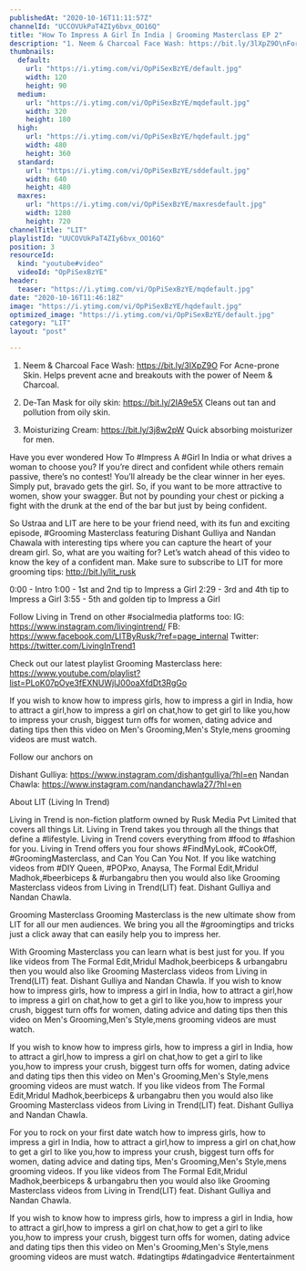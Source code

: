 ```yaml
---
publishedAt: "2020-10-16T11:11:57Z"
channelId: "UCCOVUkPaT4ZIy6bvx_OO16Q"
title: "How To Impress A Girl In India | Grooming Masterclass EP 2"
description: "1. Neem & Charcoal Face Wash: https://bit.ly/3lXpZ9O\nFor Acne-prone Skin. Helps prevent acne and breakouts with the power of Neem & Charcoal.\n\n2. De-Tan Mask for oily skin: https://bit.ly/2IA9e5X\nCleans out tan and pollution from oily skin.\n\n 3. Moisturizing Cream: https://bit.ly/3j8w2pW\nQuick absorbing moisturizer for men.\n\nHave you ever wondered How To #Impress A #Girl In India or what drives a woman to choose you? If you’re direct and confident while others remain passive, there’s no contest! You’ll already be the clear winner in her eyes. Simply put, bravado gets the girl. So, if you want to be more attractive to women, show your swagger. But not by pounding your chest or picking a fight with the drunk at the end of the bar but just by being confident.\n\nSo Ustraa and LIT are here to be your friend need, with its fun and exciting episode, #Grooming Masterclass featuring Dishant Gulliya and Nandan Chawala with interesting tips where you can capture the heart of your dream girl. So, what are you waiting for? Let’s watch ahead of this video to know the key of a confident man. Make sure to subscribe to LIT for more grooming tips: http://bit.ly/lit_rusk\n\n0:00 - Intro\n1:00 - 1st and 2nd tip to Impress a Girl\n2:29 - 3rd and 4th tip to Impress a Girl\n3:55 - 5th and golden tip to Impress a Girl\n\nFollow Living in Trend on other #socialmedia platforms too:\nIG: https://www.instagram.com/livingintrend/\nFB: https://www.facebook.com/LITByRusk/?ref=page_internal \nTwitter: https://twitter.com/LivingInTrend1\n\nCheck out our latest playlist Grooming Masterclass here: https://www.youtube.com/playlist?list=PLoK07pOye3fEXNUWjlJ00oaXfdDt3RgGo\n\nIf you wish to know how to impress girls, how to impress a girl in India, how to attract a girl,how to impress a girl on chat,how to get  girl to like you,how to impress your crush, biggest turn offs for women, dating advice and dating tips then this video on Men's Grooming,Men's Style,mens grooming videos are must watch.\n\nFollow our anchors on\n\nDishant Gulliya: https://www.instagram.com/dishantgulliya/?hl=en\nNandan Chawla: https://www.instagram.com/nandanchawla27/?hl=en\n\nAbout LIT (Living In Trend)\n\nLiving in Trend is  non-fiction platform owned by Rusk Media Pvt Limited that covers all things Lit. Living in Trend takes you through all the things that define a #lifestyle. Living in Trend covers everything from #food to #fashion for you. Living in Trend offers you four shows #FindMyLook, #CookOff, #GroomingMasterclass, and Can You Can You Not. If you like watching videos from #DIY Queen, #POPxo, Anaysa, The Formal Edit,Mridul Madhok,#beerbiceps & #urbangabru then you would also like Grooming Masterclass videos from Living in Trend(LIT) feat. Dishant Gulliya and Nandan Chawla.\n\nGrooming Masterclass\nGrooming Masterclass is the new ultimate show from LIT for all our men audiences. We bring you all the #groomingtips and tricks just a click away that can easily help you to impress her. \n\nWith Grooming Masterclass you can learn what is best just for you. If you like videos from The Formal Edit,Mridul Madhok,beerbiceps & urbangabru then you would also like Grooming Masterclass videos from Living in Trend(LIT) feat. Dishant Gulliya and Nandan Chawla. If you wish to know how to impress girls, how to impress a girl in India, how to attract a girl,how to impress a girl on chat,how to get a girl to like you,how to impress your crush, biggest turn offs for women, dating advice and dating tips then this video on Men's Grooming,Men's Style,mens grooming videos are must watch.\n\nIf you wish to know how to impress girls, how to impress a girl in India, how to attract a girl,how to impress a girl on chat,how to get a girl to like you,how to impress your crush, biggest turn offs for women, dating advice and dating tips then this video on Men's Grooming,Men's Style,mens grooming videos are must watch. If you like videos from The Formal Edit,Mridul Madhok,beerbiceps & urbangabru then you would also like Grooming Masterclass videos from Living in Trend(LIT) feat. Dishant Gulliya and Nandan Chawla.\n\nFor you to rock on your first date watch how to impress girls, how to impress a girl in India, how to attract a girl,how to impress a girl on chat,how to get a girl to like you,how to impress your crush, biggest turn offs for women, dating advice and dating tips, Men's Grooming,Men's Style,mens grooming videos. If you like videos from The Formal Edit,Mridul Madhok,beerbiceps & urbangabru then you would also like Grooming Masterclass videos from Living in Trend(LIT) feat. Dishant Gulliya and Nandan Chawla.\n\nIf you wish to know how to impress girls, how to impress a girl in India, how to attract a girl,how to impress a girl on chat,how to get a girl to like you,how to impress your crush, biggest turn offs for women, dating advice and dating tips then this video on Men's Grooming,Men's Style,mens grooming videos are must watch. #datingtips #datingadvice #entertainment"
thumbnails:
  default:
    url: "https://i.ytimg.com/vi/OpPiSexBzYE/default.jpg"
    width: 120
    height: 90
  medium:
    url: "https://i.ytimg.com/vi/OpPiSexBzYE/mqdefault.jpg"
    width: 320
    height: 180
  high:
    url: "https://i.ytimg.com/vi/OpPiSexBzYE/hqdefault.jpg"
    width: 480
    height: 360
  standard:
    url: "https://i.ytimg.com/vi/OpPiSexBzYE/sddefault.jpg"
    width: 640
    height: 480
  maxres:
    url: "https://i.ytimg.com/vi/OpPiSexBzYE/maxresdefault.jpg"
    width: 1280
    height: 720
channelTitle: "LIT"
playlistId: "UUCOVUkPaT4ZIy6bvx_OO16Q"
position: 3
resourceId:
  kind: "youtube#video"
  videoId: "OpPiSexBzYE"
header:
  teaser: "https://i.ytimg.com/vi/OpPiSexBzYE/mqdefault.jpg"
date: "2020-10-16T11:46:18Z"
image: "https://i.ytimg.com/vi/OpPiSexBzYE/hqdefault.jpg"
optimized_image: "https://i.ytimg.com/vi/OpPiSexBzYE/default.jpg"
category: "LIT"
layout: "post"

---
```

1. Neem & Charcoal Face Wash: https://bit.ly/3lXpZ9O
For Acne-prone Skin. Helps prevent acne and breakouts with the power of Neem & Charcoal.

2. De-Tan Mask for oily skin: https://bit.ly/2IA9e5X
Cleans out tan and pollution from oily skin.

 3. Moisturizing Cream: https://bit.ly/3j8w2pW
Quick absorbing moisturizer for men.

Have you ever wondered How To #Impress A #Girl In India or what drives a woman to choose you? If you’re direct and confident while others remain passive, there’s no contest! You’ll already be the clear winner in her eyes. Simply put, bravado gets the girl. So, if you want to be more attractive to women, show your swagger. But not by pounding your chest or picking a fight with the drunk at the end of the bar but just by being confident.

So Ustraa and LIT are here to be your friend need, with its fun and exciting episode, #Grooming Masterclass featuring Dishant Gulliya and Nandan Chawala with interesting tips where you can capture the heart of your dream girl. So, what are you waiting for? Let’s watch ahead of this video to know the key of a confident man. Make sure to subscribe to LIT for more grooming tips: http://bit.ly/lit_rusk

0:00 - Intro
1:00 - 1st and 2nd tip to Impress a Girl
2:29 - 3rd and 4th tip to Impress a Girl
3:55 - 5th and golden tip to Impress a Girl

Follow Living in Trend on other #socialmedia platforms too:
IG: https://www.instagram.com/livingintrend/
FB: https://www.facebook.com/LITByRusk/?ref=page_internal 
Twitter: https://twitter.com/LivingInTrend1

Check out our latest playlist Grooming Masterclass here: https://www.youtube.com/playlist?list=PLoK07pOye3fEXNUWjlJ00oaXfdDt3RgGo

If you wish to know how to impress girls, how to impress a girl in India, how to attract a girl,how to impress a girl on chat,how to get  girl to like you,how to impress your crush, biggest turn offs for women, dating advice and dating tips then this video on Men's Grooming,Men's Style,mens grooming videos are must watch.

Follow our anchors on

Dishant Gulliya: https://www.instagram.com/dishantgulliya/?hl=en
Nandan Chawla: https://www.instagram.com/nandanchawla27/?hl=en

About LIT (Living In Trend)

Living in Trend is  non-fiction platform owned by Rusk Media Pvt Limited that covers all things Lit. Living in Trend takes you through all the things that define a #lifestyle. Living in Trend covers everything from #food to #fashion for you. Living in Trend offers you four shows #FindMyLook, #CookOff, #GroomingMasterclass, and Can You Can You Not. If you like watching videos from #DIY Queen, #POPxo, Anaysa, The Formal Edit,Mridul Madhok,#beerbiceps & #urbangabru then you would also like Grooming Masterclass videos from Living in Trend(LIT) feat. Dishant Gulliya and Nandan Chawla.

Grooming Masterclass
Grooming Masterclass is the new ultimate show from LIT for all our men audiences. We bring you all the #groomingtips and tricks just a click away that can easily help you to impress her. 

With Grooming Masterclass you can learn what is best just for you. If you like videos from The Formal Edit,Mridul Madhok,beerbiceps & urbangabru then you would also like Grooming Masterclass videos from Living in Trend(LIT) feat. Dishant Gulliya and Nandan Chawla. If you wish to know how to impress girls, how to impress a girl in India, how to attract a girl,how to impress a girl on chat,how to get a girl to like you,how to impress your crush, biggest turn offs for women, dating advice and dating tips then this video on Men's Grooming,Men's Style,mens grooming videos are must watch.

If you wish to know how to impress girls, how to impress a girl in India, how to attract a girl,how to impress a girl on chat,how to get a girl to like you,how to impress your crush, biggest turn offs for women, dating advice and dating tips then this video on Men's Grooming,Men's Style,mens grooming videos are must watch. If you like videos from The Formal Edit,Mridul Madhok,beerbiceps & urbangabru then you would also like Grooming Masterclass videos from Living in Trend(LIT) feat. Dishant Gulliya and Nandan Chawla.

For you to rock on your first date watch how to impress girls, how to impress a girl in India, how to attract a girl,how to impress a girl on chat,how to get a girl to like you,how to impress your crush, biggest turn offs for women, dating advice and dating tips, Men's Grooming,Men's Style,mens grooming videos. If you like videos from The Formal Edit,Mridul Madhok,beerbiceps & urbangabru then you would also like Grooming Masterclass videos from Living in Trend(LIT) feat. Dishant Gulliya and Nandan Chawla.

If you wish to know how to impress girls, how to impress a girl in India, how to attract a girl,how to impress a girl on chat,how to get a girl to like you,how to impress your crush, biggest turn offs for women, dating advice and dating tips then this video on Men's Grooming,Men's Style,mens grooming videos are must watch. #datingtips #datingadvice #entertainment